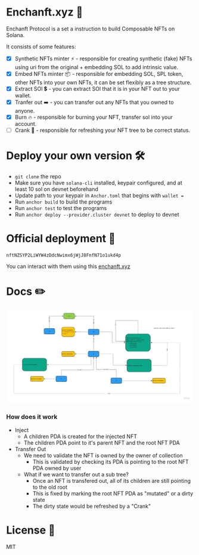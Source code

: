 # Enchanft.xyz 💎

Enchanft Protocol is a set a instruction to build Composable NFTs on Solana.

It consists of some features:

- [x] Synthetic NFTs minter ⚡ - responsible for creating synthetic (fake) NFTs using uri from the original + embedding SOL to add intrinsic value. 
- [x] Embed NFTs minter 📦 - responsible for embedding SOL, SPL token, other NFTs into your own NFTs, it can be set flexibly as a tree structure.
- [x] Extract SOl 💲 - you can extract SOl that it is in your NFT out to your wallet.
- [x] Tranfer out ➡️ - you can transfer out any NFTs that you owned to anyone.
- [x] Burn 🔥  - responsible for burning your NFT, transfer sol into your account.
- [ ] Crank 🔧 - responsible for refreshing your NFT tree to be correct status.

# Deploy your own version 🛠

- `git clone` the repo 
- Make sure you have `solana-cli` installed, keypair configured, and at least 10 sol on devnet beforehand
- Update path to your keypair in `Anchor.toml` that begins with `wallet =`
- Run `anchor build` to build the programs
- Run `anchor test` to test the programs
- Run `anchor deploy --provider.cluster devnet` to deploy to devnet

# Official deployment 🚀

```
nftNZSYP2LiWYW4zDdcNwimx6jWjJ8FnfN71o1ukd4p
```
You can interact with them using this [enchanft.xyz](https://enchanft.xyz/)

# Docs ✏️

![Architecture](docs/architecture.jpg)

### How does it work
- Inject
    - A children PDA is created for the injected NFT
    - The children PDA point to it's parent NFT and the root NFT PDA
- Transfer Out
    - We need to validate the NFT is owned by the owner of collection
        - This is validated by checking its PDA is pointing to the root NFT PDA owned by user
    - What if we want to transfer out a sub tree?
        - Once an NFT is transfered out, all of its children are still pointing to the old root
        - This is fixed by marking the root NFT PDA as "mutated" or a dirty state
        - The dirty state would be refreshed by a "Crank"

# License 🧾

MIT
